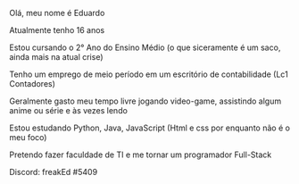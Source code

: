 Olá, meu nome é Eduardo

Atualmente tenho 16 anos

Estou cursando o 2° Ano do Ensino Médio (o que siceramente é um saco, ainda mais na atual crise)

Tenho um emprego de meio período em um escritório de contabilidade (Lc1 Contadores)

Geralmente gasto meu tempo livre jogando video-game, assistindo algum anime ou série e às vezes lendo

Estou estudando Python, Java, JavaScript (Html e css por enquanto não é o meu foco)

Pretendo fazer faculdade de TI e me tornar um programador Full-Stack

Discord: freakEd #5409
